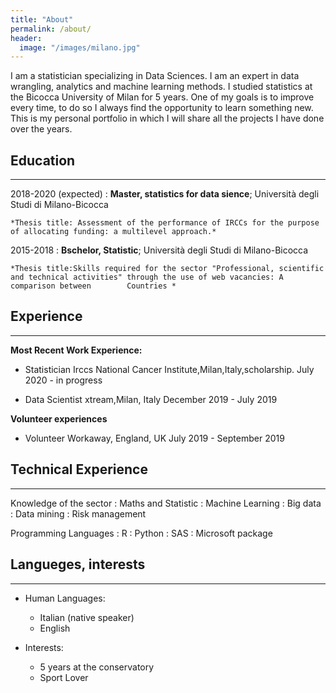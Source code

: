 ```yaml
---
title: "About"
permalink: /about/
header:
  image: "/images/milano.jpg"
---
```


I am a statistician specializing in Data Sciences. I am an expert in data wrangling, analytics and machine learning methods.
I studied statistics at the Bicocca University of Milan for 5 years. One of my goals is to improve every time, to do so I always find the opportunity to learn something new. This is my personal portfolio in which I will share all the projects I have done over the years.



## Education
---------

2018-2020 (expected)
:   **Master, statistics for data sience**; Università degli Studi di Milano-Bicocca

    *Thesis title: Assessment of the performance of IRCCs for the purpose of allocating funding: a multilevel approach.*

2015-2018
:   **Bschelor, Statistic**; Università degli Studi di Milano-Bicocca

    *Thesis title:Skills required for the sector "Professional, scientific and technical activities" through the use of web vacancies: A comparison between        Countries *


## Experience
----------

**Most Recent Work Experience:**

* Statistician
  Irccs National Cancer Institute,Milan,Italy,scholarship.
  July 2020 - in progress

* Data Scientist
  xtream,Milan, Italy
  December 2019 -  July 2019
  

**Volunteer experiences**

* Volunteer
  Workaway, England, UK
  July 2019 - September 2019
  

## Technical Experience
--------------------

Knowledge of the sector
: Maths and Statistic
: Machine Learning
: Big data
: Data mining
: Risk management


Programming Languages
:   R
:   Python
:   SAS
:   Microsoft package


## Langueges, interests
----------------------------------------

* Human Languages:

     * Italian (native speaker)
     * English 
    
* Interests:
      
     * 5 years at the conservatory
     * Sport Lover
